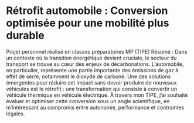 # Rétrofit automobile : Conversion optimisée pour une mobilité plus durable
Projet personnel réalisé en classes préparatoires MP (TIPE)
Résumé : Dans un contexte où la transition énergétique devient cruciale, le secteur du transport 
se trouve au cœur des enjeux de décarbonations. L’automobile, en particulier, représente 
une partie importante des émissions de gaz à effet de serre, notamment le dioxyde de 
carbone. Une des solutions émergentes pour réduire cet impact sans devoir produire de 
nouveaux véhicules est le rétrofit : une transformation qui consiste à convertir un 
véhicule thermique en véhicule électrique. À travers mon TIPE, j’ai souhaité évaluer et 
optimiser cette conversion sous un angle scientifique, en m’intéressant au compromis 
entre autonomie, performance et contraintes légales. 

